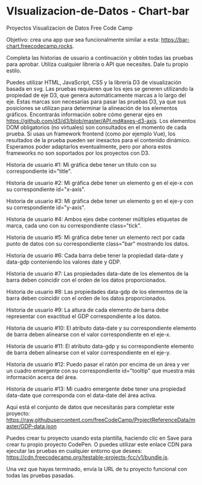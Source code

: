 # VIsualizacion-de-Datos - Chart-bar
Proyectos Visualizacion de Datos Free Code Camp

Objetivo: crea una app que sea funcionalmente similar a esta: https://bar-chart.freecodecamp.rocks.

Completa las historias de usuario a continuación y obtén todas las pruebas para aprobar. Utiliza cualquier librería o API que necesites. Dale tu propio estilo.

Puedes utilizar HTML, JavaScript, CSS y la librería D3 de visualización basada en svg. Las pruebas requieren que los ejes se generen utilizando la propiedad de eje D3, que genera automáticamente marcas a lo largo del eje. Estas marcas son necesarias para pasar las pruebas D3, ya que sus posiciones se utilizan para determinar la alineación de los elementos gráficos. Encontrarás información sobre cómo generar ejes en https://github.com/d3/d3/blob/master/API.md#axes-d3-axis. Los elementos DOM obligatorios (no virtuales) son consultados en el momento de cada prueba. Si usas un framework frontend (como por ejemplo Vue), los resultados de la prueba pueden ser inexactos para el contenido dinámico. Esperamos poder adaptarlos eventualmente, pero por ahora estos frameworks no son soportados por los proyectos con D3.

Historia de usuario #1: Mi gráfica debe tener un título con su correspondiente id="title".

Historia de usuario #2: Mi gráfica debe tener un elemento g en el eje-x con su correspondiente id="x-axis".

Historia de usuario #3: Mi gráfica debe tener un elemento g en el eje-y con su correspondiente id="y-axis".

Historia de usuario #4: Ambos ejes debe contener múltiples etiquetas de marca, cada uno con su correspondiente class="tick".

Historia de usuario #5: Mi gráfica debe tener un elemento rect por cada punto de datos con su correspondiente class="bar" mostrando los datos.

Historia de usuario #6: Cada barra debe tener la propiedad data-date y data-gdp conteniendo los valores date y GDP.

Historia de usuario #7: Las propiedades data-date de los elementos de la barra deben coincidir con el orden de los datos proporcionados.

Historia de usuario #8: Las propiedades data-gdp de los elementos de la barra deben coincidir con el orden de los datos proporcionados.

Historia de usuario #9: La altura de cada elemento de barra debe representar con exactitud el GDP correspondiente a los datos.

Historia de usuario #10: El atributo data-date y su correspondiente elemento de barra deben alinearse con el valor correspondiente en el eje-x.

Historia de usuario #11: El atributo data-gdp y su correspondiente elemento de barra deben alinearse con el valor correspondiente en el eje-y.

Historia de usuario #12: Puedo pasar el ratón por encima de un área y ver un cuadro emergente con su correspondiente id="tooltip" que muestra más información acerca del área.

Historia de usuario #13: Mi cuadro emergente debe tener una propiedad data-date que corresponda con el data-date del área activa.

Aquí está el conjunto de datos que necesitarás para completar este proyecto: https://raw.githubusercontent.com/freeCodeCamp/ProjectReferenceData/master/GDP-data.json

Puedes crear tu proyecto usando esta plantilla, haciendo clic en Save para crear tu propio proyecto CodePen. O puedes utilizar este enlace CDN para ejecutar las pruebas en cualquier entorno que desees: https://cdn.freecodecamp.org/testable-projects-fcc/v1/bundle.js.

Una vez que hayas terminado, envía la URL de tu proyecto funcional con todas las pruebas pasadas.



